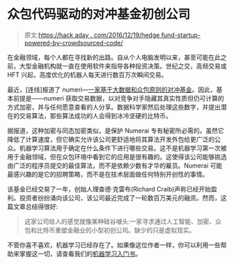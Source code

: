 # 众包代码驱动的对冲基金初创公司

> 原文:[https://hack aday . com/2016/12/19/hedge fund-startup-powered-by-crowdsourced-code/](https://hackaday.com/2016/12/19/hedgefund-startup-powered-by-crowdsourced-code/)

在金融领域，每个人都在寻找新的出路。自从个人电脑发明以来，甚至可能在此之前，大型金融机构就一直在使用软件来指导各种投资决策。世纪之交，高频交易或 HFT 兴起，高度优化的机器人每天进行数百万次瞬间交易。

最近，[连线]报道了 numeri—[一家基于大数据和众包原则的对冲基金](https://www.wired.com/2016/12/7500-faceless-coders-paid-bitcoin-built-hedge-funds-brain/)。因此，基本前提是——numeri 获取交易数据，以对竞争对手隐藏其真实性质但仍可计算的方式加密，并与任何愿意查看的人分享。数据科学家然后处理这些数字，并提出潜在的交易算法，那些算法成功的人会得到冰冷坚硬的比特币。

据报道，这种加密与同态加密类似，是保护 Numerai 专有秘密所必需的。虽然它降低了计算速度，但它确实允许该公司更舒适地将其算法开发外包给更广泛的公众。机器学习算法用于确定在什么条件下进行哪些交易。这不是机器学习第一次被用于金融领域，但在众包环境中看到它的应用是很有趣的。这使得该公司能够挑选由广泛的程序员提交的最佳算法，而不是依赖少数有才华的雇员。Numerai 可能最感兴趣的是它的招聘策略，而不是在技术层面做任何特别开创性的事情。

该基金已经交易了一年，创始人理查德·克雷布(Richard Craib)声称已经开始盈利。投资者纷纷涌向该公司，该公司最近完成了一轮数百万美元的融资。然而，这篇文章总结得很好:

> 这家公司给人的感觉就像某种硅谷噱头:一家寻求通过人工智能、加密、众包和比特币重塑金融业的小型初创公司。缺少的只是虚拟现实。

不管你喜不喜欢，机器学习已经存在了。如果像这位作者一样，你可以利用一些帮助来掌握这一切，请查看我们的[机器学习入门书](http://hackaday.com/2016/11/02/machine-learning-foundations/)。